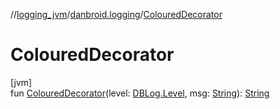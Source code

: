 //[logging_jvm](../../index.md)/[danbroid.logging](index.md)/[ColouredDecorator](-coloured-decorator.md)

# ColouredDecorator

[jvm]\
fun [ColouredDecorator](-coloured-decorator.md)(level: [DBLog.Level](-d-b-log/-level/index.md), msg: [String](https://kotlinlang.org/api/latest/jvm/stdlib/kotlin/-string/index.html)): [String](https://kotlinlang.org/api/latest/jvm/stdlib/kotlin/-string/index.html)
